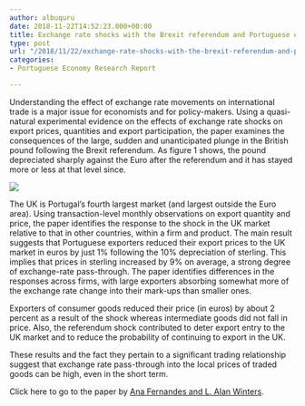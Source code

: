 ```yaml
---
author: albuquru
date: 2018-11-22T14:52:23.000+00:00
title: Exchange rate shocks with the Brexit referendum and Portuguese exports
type: post
url: "/2018/11/22/exchange-rate-shocks-with-the-brexit-referendum-and-portuguese-exports/"
categories:
- Portuguese Economy Research Report

---
```

Understanding the effect of exchange rate movements on international trade is a major issue for economists and for policy-makers. Using a quasi-natural experimental evidence on the effects of exchange rate shocks on export prices, quantities and export participation, the paper examines the consequences of the large, sudden and unanticipated plunge in the British pound following the Brexit referendum. As figure 1 shows, the pound depreciated sharply against the Euro after the referendum and it has stayed more or less at that level since.

![](/v1585066181/research_report/2018/11/research_report_2018_11_screen-shot-2018-11-22-at-9-46-05-am_rcjyzq.png)

The UK is Portugal’s fourth largest market (and largest outside the Euro area). Using transaction-level monthly observations on export quantity and price, the paper identifies the response to the shock in the UK market relative to that in other countries, within a firm and product. The main result suggests that Portuguese exporters reduced their export prices to the UK market in euros by just 1% following the 10% depreciation of sterling. This implies that prices in sterling increased by 9% on average, a strong degree of exchange-rate pass-through. The paper identifies differences in the responses across firms, with large exporters absorbing somewhat more of the exchange rate change into their mark-ups than smaller ones.

Exporters of consumer goods reduced their price (in euros) by about 2 percent as a result of the shock whereas intermediate goods did not fall in price. Also, the referendum shock contributed to deter export entry to the UK market and to reduce the probability of continuing to export in the UK.

These results and the fact they pertain to a significant trading relationship suggest that exchange rate pass-through into the local prices of traded goods can be high, even in the short term.

Click here to go to the paper by [Ana Fernandes and L. Alan Winters](https://cepr.org/active/publications/discussion_papers/dp.php?dpno=13253).
